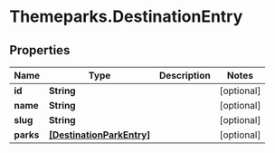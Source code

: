 # Themeparks.DestinationEntry

## Properties

Name | Type | Description | Notes
------------ | ------------- | ------------- | -------------
**id** | **String** |  | [optional] 
**name** | **String** |  | [optional] 
**slug** | **String** |  | [optional] 
**parks** | [**[DestinationParkEntry]**](DestinationParkEntry.md) |  | [optional] 


